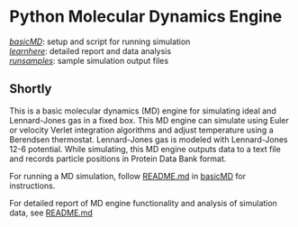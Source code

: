 # Python Molecular Dynamics Engine
[*basicMD*](https://github.com/nAmnesiac/py_basicMD/tree/main/basicMD): setup and script for running simulation <br/>
[*learnhere*](https://github.com/nAmnesiac/py_basicMD/tree/main/learnhere): detailed report and data analysis <br/>
[*runsamples*](https://github.com/nAmnesiac/py_basicMD/tree/main/runsamples): sample simulation output files

## Shortly
This is a basic molecular dynamics (MD) engine for simulating ideal and Lennard-Jones gas in a fixed box. This MD engine can simulate using Euler or velocity Verlet integration algorithms and adjust temperature using a Berendsen thermostat. Lennard-Jones gas is modeled with Lennard-Jones 12-6 potential. While simulating, this MD engine outputs data to a text file and records particle positions in Protein Data Bank format. 

For running a MD simulation, follow [README.md](https://github.com/nAmnesiac/py_basicMD/blob/main/basicMD/README.md) in [basicMD](https://github.com/nAmnesiac/py_basicMD/tree/main/basicMD) for instructions.

For detailed report of MD engine functionality and analysis of simulation data, see [README.md]()
